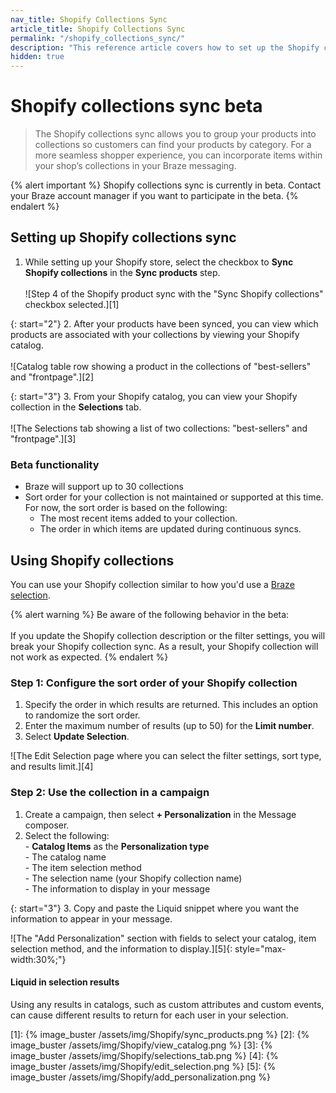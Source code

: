 ```yaml
---
nav_title: Shopify Collections Sync
article_title: Shopify Collections Sync
permalink: "/shopify_collections_sync/"
description: "This reference article covers how to set up the Shopify collections sync, which allows you to group your products into collections so customers can find your products by category."
hidden: true
---
```


# Shopify collections sync beta

> The Shopify collections sync allows you to group your products into collections so customers can find your products by category. For a more seamless shopper experience, you can incorporate items within your shop’s collections in your Braze messaging.

{% alert important %}
Shopify collections sync is currently in beta. Contact your Braze account manager if you want to participate in the beta.
{% endalert %}

## Setting up Shopify collections sync

1. While setting up your Shopify store, select the checkbox to **Sync Shopify collections** in the **Sync products** step.<br><br>![Step 4 of the Shopify product sync with the "Sync Shopify collections" checkbox selected.][1]

{: start="2"}
2. After your products have been synced, you can view which products are associated with your collections by viewing your Shopify catalog. <br><br>![Catalog table row showing a product in the collections of "best-sellers" and "frontpage".][2]

{: start="3"}
3. From your Shopify catalog, you can view your Shopify collection in the **Selections** tab. <br><br>![The Selections tab showing a list of two collections: "best-sellers" and "frontpage".][3]

### Beta functionality

- Braze will support up to 30 collections
- Sort order for your collection is not maintained or supported at this time. For now, the sort order is based on the following:
    - The most recent items added to your collection.
    - The order in which items are updated during continuous syncs.

## Using Shopify collections

You can use your Shopify collection similar to how you'd use a [Braze selection]({{site.baseurl}}/user_guide/personalization_and_dynamic_content/catalogs/selections/).

{% alert warning %}
Be aware of the following behavior in the beta: <br><br>If you update the Shopify collection description or the filter settings, you will break your Shopify collection sync. As a result, your Shopify collection will not work as expected. 
{% endalert %}

### Step 1: Configure the sort order of your Shopify collection

1. Specify the order in which results are returned. This includes an option to randomize the sort order.
2. Enter the maximum number of results (up to 50) for the **Limit number**.
3. Select **Update Selection**.

![The Edit Selection page where you can select the filter settings, sort type, and results limit.][4]

### Step 2: Use the collection in a campaign

1. Create a campaign, then select **+ Personalization** in the Message composer.
2. Select the following:<br>- **Catalog Items** as the **Personalization type**<br>- The catalog name<br>- The item selection method<br>- The selection name (your Shopify collection name) <br>- The information to display in your message

{: start="3"}
3. Copy and paste the Liquid snippet where you want the information to appear in your message.

![The "Add Personalization" section with fields to select your catalog, item selection method, and the information to display.][5]{: style="max-width:30%;"}

#### Liquid in selection results

Using any results in catalogs, such as custom attributes and custom events, can cause different results to return for each user in your selection.

[1]: {% image_buster /assets/img/Shopify/sync_products.png %}
[2]: {% image_buster /assets/img/Shopify/view_catalog.png %}
[3]: {% image_buster /assets/img/Shopify/selections_tab.png %}
[4]: {% image_buster /assets/img/Shopify/edit_selection.png %}
[5]: {% image_buster /assets/img/Shopify/add_personalization.png %}